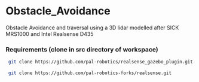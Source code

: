 # Obstacle_Avoidance
Obstacle Avoidance and traversal using a 3D lidar modelled after SICK MRS1000 and Intel Realsense D435

### Requirements (clone in src directory of workspace)
```bash
 git clone https://github.com/pal-robotics/realsense_gazebo_plugin.git
 
 git clone https://github.com/pal-robotics-forks/realsense.git
 ```

